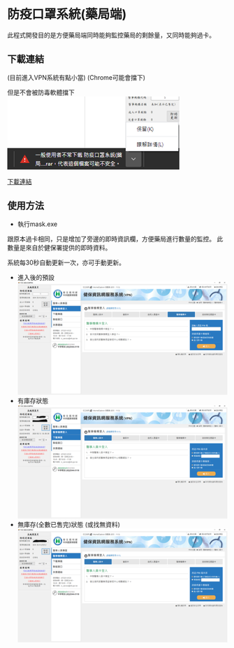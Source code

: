 # 防疫口罩系統(藥局端)
此程式開發目的是方便藥局端同時能夠監控藥局的剩餘量，又同時能夠過卡。
## 下載連結
(目前進入VPN系統有點小當) (Chrome可能會擋下)

但是不會被防毒軟體擋下  
![chrome](Pic/chrome.PNG)

[下載連結](https://github.com/k1vink1vin/Vaccination-mask-system-pharmacy-side-/raw/master/%E9%98%B2%E7%96%AB%E5%8F%A3%E7%BD%A9%E7%B3%BB%E7%B5%B1(%E8%97%A5%E5%B1%80%E7%AB%AF).rar "link")
## 使用方法
-   執行mask.exe

跟原本過卡相同，只是增加了旁邊的即時資訊欄，方便藥局進行數量的監控。
此數量是來自於健保署提供的即時資料。 

系統每30秒自動更新一次，亦可手動更新。

-   進入後的預設
![Default](Pic/Default.PNG)
-   有庫存狀態
![True](Pic/True.PNG)
-   無庫存(全數已售完)狀態 (或找無資料)
![False](Pic/False.PNG)
